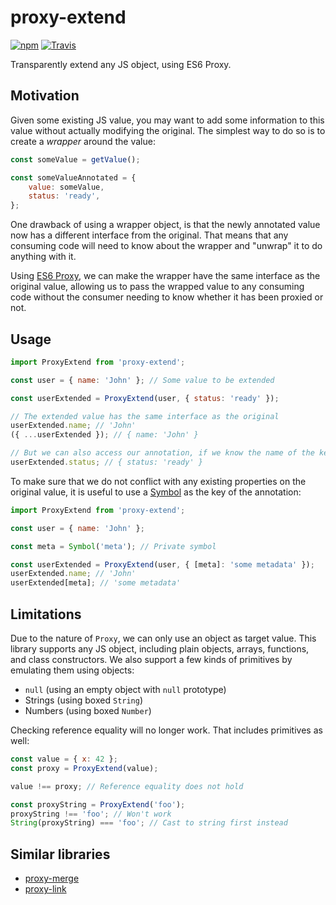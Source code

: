 
# proxy-extend

[![npm](https://img.shields.io/npm/v/proxy-extend.svg)](https://www.npmjs.com/package/proxy-extend)
[![Travis](https://img.shields.io/travis/mkrause/proxy-extend.svg)](https://travis-ci.org/mkrause/proxy-extend)

Transparently extend any JS object, using ES6 Proxy.


## Motivation

Given some existing JS value, you may want to add some information to this value without actually modifying the original. The simplest way to do so is to create a *wrapper* around the value:

```js
const someValue = getValue();

const someValueAnnotated = {
    value: someValue,
    status: 'ready',
};
```

One drawback of using a wrapper object, is that the newly annotated value now has a different interface from the original. That means that any consuming code will need to know about the wrapper and "unwrap" it to do anything with it.

Using [ES6 Proxy](https://developer.mozilla.org/en-US/docs/Web/JavaScript/Reference/Global_Objects/Proxy), we can make the wrapper have the same interface as the original value, allowing us to pass the wrapped value to any consuming code without the consumer needing to know whether it has been proxied or not.


## Usage

```js
import ProxyExtend from 'proxy-extend';

const user = { name: 'John' }; // Some value to be extended

const userExtended = ProxyExtend(user, { status: 'ready' });

// The extended value has the same interface as the original
userExtended.name; // 'John'
({ ...userExtended }); // { name: 'John' }

// But we can also access our annotation, if we know the name of the key
userExtended.status; // { status: 'ready' }
````

To make sure that we do not conflict with any existing properties on the original value, it is useful to use a [Symbol](https://developer.mozilla.org/en-US/docs/Web/JavaScript/Reference/Global_Objects/Symbol) as the key of the annotation:

```js
import ProxyExtend from 'proxy-extend';

const user = { name: 'John' };

const meta = Symbol('meta'); // Private symbol

const userExtended = ProxyExtend(user, { [meta]: 'some metadata' });
userExtended.name; // 'John'
userExtended[meta]; // 'some metadata'
````


## Limitations

Due to the nature of `Proxy`, we can only use an object as target value. This library supports any JS object, including plain objects, arrays, functions, and class constructors. We also support a few kinds of primitives by emulating them using objects:

* `null` (using an empty object with `null` prototype)
* Strings (using boxed `String`)
* Numbers (using boxed `Number`)

Checking reference equality will no longer work. That includes primitives as well:

```js
const value = { x: 42 };
const proxy = ProxyExtend(value);

value !== proxy; // Reference equality does not hold

const proxyString = ProxyExtend('foo');
proxyString !== 'foo'; // Won't work
String(proxyString) === 'foo'; // Cast to string first instead
```


## Similar libraries

- [proxy-merge](https://www.npmjs.com/package/proxy-merge)
- [proxy-link](https://www.npmjs.com/package/proxy-link)
